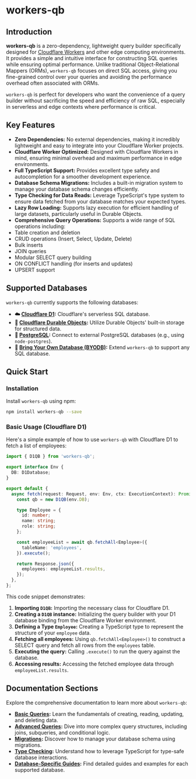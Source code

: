 # workers-qb

## Introduction

**workers-qb** is a zero-dependency, lightweight query builder specifically designed for [Cloudflare Workers](https://workers.cloudflare.com/) and other edge computing environments. It provides a simple and intuitive interface for constructing SQL queries while ensuring optimal performance. Unlike traditional Object-Relational Mappers (ORMs), `workers-qb` focuses on direct SQL access, giving you fine-grained control over your queries and avoiding the performance overhead often associated with ORMs.

`workers-qb` is perfect for developers who want the convenience of a query builder without sacrificing the speed and efficiency of raw SQL, especially in serverless and edge contexts where performance is critical.

## Key Features

*   **Zero Dependencies:**  No external dependencies, making it incredibly lightweight and easy to integrate into your Cloudflare Worker projects.
*   **Cloudflare Worker Optimized:** Designed with Cloudflare Workers in mind, ensuring minimal overhead and maximum performance in edge environments.
*   **Full TypeScript Support:**  Provides excellent type safety and autocompletion for a smoother development experience.
*   **Database Schema Migrations:**  Includes a built-in migration system to manage your database schema changes efficiently.
*   **Type Checking for Data Reads:**  Leverage TypeScript's type system to ensure data fetched from your database matches your expected types.
*   **Lazy Row Loading:** Supports lazy execution for efficient handling of large datasets, particularly useful in Durable Objects.
*   **Comprehensive Query Operations:** Supports a wide range of SQL operations including:
  *   Table creation and deletion
  *   CRUD operations (Insert, Select, Update, Delete)
  *   Bulk inserts
  *   JOIN queries
  *   Modular SELECT query building
  *   ON CONFLICT handling (for inserts and updates)
  *   UPSERT support

## Supported Databases

`workers-qb` currently supports the following databases:

*   **☁️ [Cloudflare D1](databases/d1.md):** Cloudflare's serverless SQL database.
*   **💾 [Cloudflare Durable Objects](databases/do.md):**  Utilize Durable Objects' built-in storage for structured data.
*   **🐘 [PostgreSQL](databases/postgresql.md):** Connect to external PostgreSQL databases (e.g., using `node-postgres`).
*   **🔌 [Bring Your Own Database (BYODB)](databases/byodb.md):**  Extend `workers-qb` to support any SQL database.

## Quick Start

### Installation

Install `workers-qb` using npm:

```bash
npm install workers-qb --save
```

### Basic Usage (Cloudflare D1)

Here's a simple example of how to use `workers-qb` with Cloudflare D1 to fetch a list of employees:

```typescript
import { D1QB } from 'workers-qb';

export interface Env {
  DB: D1Database;
}

export default {
  async fetch(request: Request, env: Env, ctx: ExecutionContext): Promise<Response> {
    const qb = new D1QB(env.DB);

    type Employee = {
      id: number;
      name: string;
      role: string;
    };

    const employeeList = await qb.fetchAll<Employee>({
      tableName: 'employees',
    }).execute();

    return Response.json({
      employees: employeeList.results,
    });
  },
};
```

This code snippet demonstrates:

1.  **Importing `D1QB`:**  Importing the necessary class for Cloudflare D1.
2.  **Creating a `D1QB` instance:** Initializing the query builder with your D1 database binding from the Cloudflare Worker environment.
3.  **Defining a Type `Employee`:**  Creating a TypeScript type to represent the structure of your `employee` data.
4.  **Fetching all employees:** Using `qb.fetchAll<Employee>()` to construct a SELECT query and fetch all rows from the `employees` table.
5.  **Executing the query:** Calling `.execute()` to run the query against the database.
6.  **Accessing results:**  Accessing the fetched employee data through `employeeList.results`.

## Documentation Sections

Explore the comprehensive documentation to learn more about `workers-qb`:

*   **[Basic Queries](basic-queries.md):** Learn the fundamentals of creating, reading, updating, and deleting data.
*   **[Advanced Queries](advanced-queries.md):** Dive into more complex query structures, including joins, subqueries, and conditional logic.
*   **[Migrations](migrations.md):** Discover how to manage your database schema using migrations.
*   **[Type Checking](type-check.md):** Understand how to leverage TypeScript for type-safe database interactions.
*   **[Database-Specific Guides](databases/d1.md):** Find detailed guides and examples for each supported database.

